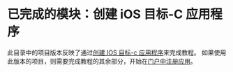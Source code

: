 # <a name="completed-module-create-an-ios-objective-c-app"></a>已完成的模块：创建 iOS 目标-C 应用程序

此目录中的项目版本反映了通过[创建 IOS 目标-c 应用程序](https://docs.microsoft.com/graph/tutorials/ios-objectivec?tutorial-step=1)来完成教程。 如果使用此版本的项目，则需要完成教程的其余部分，开始在[门户中注册应用](https://docs.microsoft.com/graph/tutorials/ios-objectivec?tutorial-step=2)。
